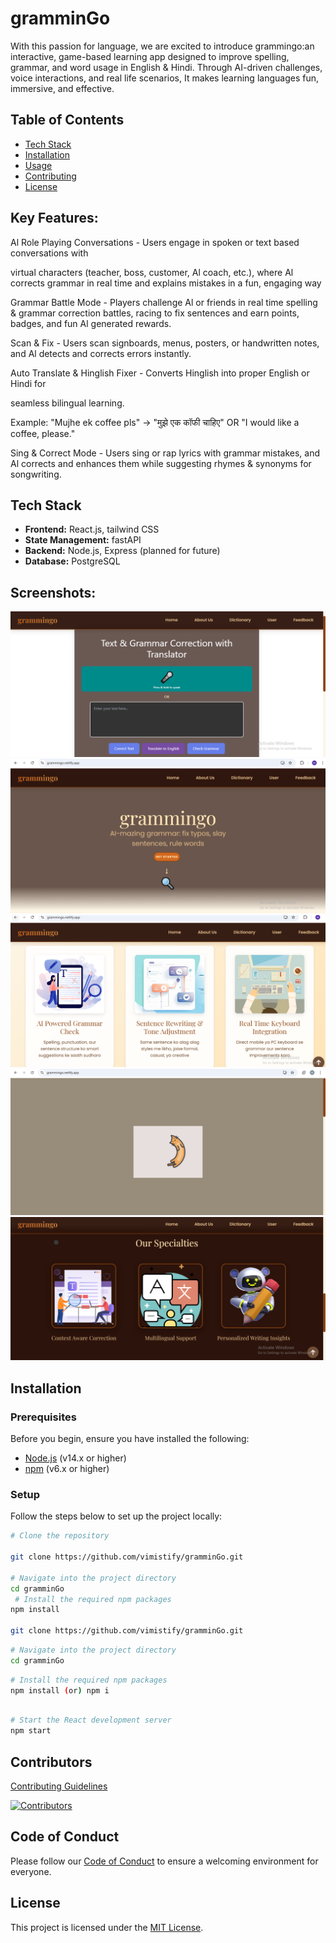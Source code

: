 # gramminGo

With this passion for language, we are excited to introduce grammingo:an interactive, game-based learning app designed to improve spelling, grammar, and word usage in English & Hindi. Through AI-driven challenges, voice interactions, and real life scenarios, It makes learning languages fun, immersive, and effective.

## Table of Contents
- [Tech Stack](#tech-stack)
- [Installation](#installation)
- [Usage](#usage)
- [Contributing](#contributing)
- [License](#license)

## Key Features:

Al Role Playing Conversations - Users engage in spoken or text based conversations with

virtual characters (teacher, boss, customer, Al coach, etc.), where Al corrects grammar in real time and explains mistakes in a fun, engaging way

Grammar Battle Mode - Players challenge Al or friends in real time spelling & grammar correction battles, racing to fix sentences and earn points, badges, and fun Al generated rewards.

Scan & Fix - Users scan signboards, menus, posters, or handwritten notes, and Al detects and corrects errors instantly.

Auto Translate & Hinglish Fixer - Converts Hinglish into proper English or Hindi for

seamless bilingual learning.

Example: "Mujhe ek coffee pls" -> "मुझे एक कॉफी चाहिए" OR "I would like a coffee, please."

Sing & Correct Mode - Users sing or rap lyrics with grammar mistakes, and Al corrects and enhances them while suggesting rhymes & synonyms for songwriting.

## Tech Stack
- **Frontend:** React.js, tailwind CSS
- **State Management:** fastAPI
- **Backend:** Node.js, Express (planned for future)
- **Database:** PostgreSQL

## Screenshots:
![Screenshot](images/b1.PNG)
![Screenshot](images/b2.PNG)
![Screenshot](images/b3.PNG)
![Screenshot](images/b4.PNG)
![Screenshot](images/b5.PNG)


## Installation

### Prerequisites
Before you begin, ensure you have installed the following:
- [Node.js](https://nodejs.org/) (v14.x or higher)
- [npm](https://www.npmjs.com/) (v6.x or higher)

### Setup
Follow the steps below to set up the project locally:

```bash
# Clone the repository

git clone https://github.com/vimistify/gramminGo.git

# Navigate into the project directory
cd gramminGo
 # Install the required npm packages
npm install

git clone https://github.com/vimistify/gramminGo.git
```
```bash
# Navigate into the project directory
cd gramminGo
```
```bash
# Install the required npm packages
npm install (or) npm i
```
```bash

# Start the React development server
npm start
```

</div>

## Contributors 

 [Contributing Guidelines](./CONTRIBUTING.md)

 [![Contributors](https://img.shields.io/github/contributors/vimistify/gramminGo)](https://github.com/vimistify/gramminGo/graphs/contributors)

## Code of Conduct 
Please follow our [Code of Conduct](./CODE_OF_CONDUCT.md) to ensure a welcoming environment for everyone.  

## License 
This project is licensed under the [MIT License](./LICENSE).  






